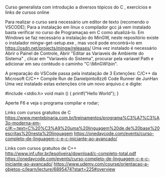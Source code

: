 Curso generalista com introdução a diversos tópicos do C , exercícios e links de cursos online

Para realizar o curso será necessário um editor de texto (recomendo o VSCODE);
Para a instalação em linux o compilador gcc já vem instalado basta verificar no curso de Programaçao em C como atualizá-lo.
Em Windows se faz necessário a instalação do MinGW, neste repositório existe o instalador mingw-get-setup.exe , mas você pode encontrá=lo em https://osdn.net/projects/mingw/releases/
Uma vez instalado é necessário Abrir o Painel de Controle, Abrir "Editar as Variaveis de Ambiente do Sistema" , clicar em "Variaveis do Sistema", procurar pela variavel Path e adicionar em seu contéudo o caminho "C:\MinGW\bin".

A preparação do VSCode passa pela instalação de 3 Extenções:
C/C++ da Microsoft
C/C++ Compile Run de Danielpinto8zz6
Code Runner de JunHan
Uma vez instalado estas extenções crie um novo arquivo.c e digite:

#include <stdio.h>
void main ()
{
    printf("Hello World");
}

Aperte F6 e veja o programa compilar e rodar;

Links com cursos gratuitos de C
https://www.mentebinaria.com.br/treinamentos/programa%C3%A7%C3%A3o-moderna-em-c/#:~:text=C%20%C3%A9%20uma%20linguagem%20de,de%20base%20escritas%20nesta%20linguagem
https://onedaycode.com/events/curso-completo-de-linguagem-c-e-c-iniciante-ao-avancado/

Links com cursos gratuitos de C++
http://www.inf.ufpr.br/lesoliveira/download/c-completo-total.pdf
https://onedaycode.com/events/curso-completo-de-linguagem-c-e-c-iniciante-ao-avancado/
https://www.udemy.com/course/orientacao-a-objetos-c/learn/lecture/6895474?start=225#overview
